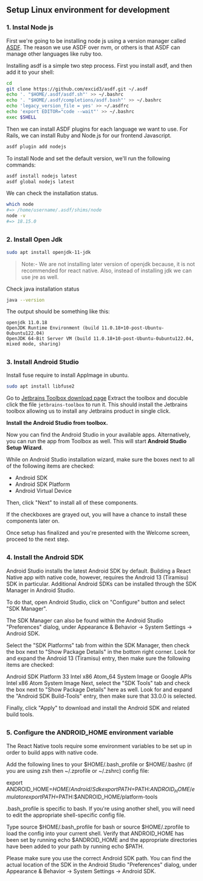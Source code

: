 ## Setup Linux environment for development

### 1. Instal Node js

First we're going to be installing node js using a version manager called [ASDF](https://asdf-vm.com/).
The reason we use ASDF over nvm, or others is that ASDF can manage other languages like ruby too.

Installing asdf is a simple two step process. First you install asdf, and then add it to your shell:

```bash
cd
git clone https://github.com/excid3/asdf.git ~/.asdf
echo '. "$HOME/.asdf/asdf.sh"' >> ~/.bashrc
echo '. "$HOME/.asdf/completions/asdf.bash"' >> ~/.bashrc
echo 'legacy_version_file = yes' >> ~/.asdfrc
echo 'export EDITOR="code --wait"' >> ~/.bashrc
exec $SHELL
```
Then we can install ASDF plugins for each language we want to use. For Rails, we can install Ruby and Node.js for our frontend Javascript.

```bash
asdf plugin add nodejs
```
To install Node and set the default version, we'll run the following commands:

```bash
asdf install nodejs latest
asdf global nodejs latest
```

We can check the installation status.

```bash
which node
#=> /home/username/.asdf/shims/node
node -v
#=> 18.15.0
```
##
##

### 2. Install Open Jdk

```bash
sudo apt install openjdk-11-jdk
```
> Note:- We are not installing later version of openjdk because, it is not recommended for react native. Also, instead of installing jdk we can use jre as well.

Check java installation status
```bash
java --version
```

The output should be something like this:
```
openjdk 11.0.18
OpenJDK Runtime Environment (build 11.0.18+10-post-Ubuntu-0ubuntu122.04)
OpenJDK 64-Bit Server VM (build 11.0.18+10-post-Ubuntu-0ubuntu122.04, mixed mode, sharing)
```
##
##

### 3. Install Android Studio
Install fuse require to install AppImage in ubuntu.
```bash
sudo apt install libfuse2
```

Go to [Jetbrains Toolbox download page](https://www.jetbrains.com/toolbox-app/)
Extract the toolbox and docuble click the file `jetbrains-toolbox` to run it. This should install the Jetbrains toolbox allowing us to install any Jetbrains product in single click.

**Install the Android Studio from toolbox.**

Now you can find the Android Studio in your available apps. Alternatively, you can run the app from Toolbox as well. This will start **Android Studio Setup Wizard**.

While on Android Studio installation wizard, make sure the boxes next to all of the following items are checked:

- Android SDK
- Android SDK Platform
- Android Virtual Device

Then, click "Next" to install all of these components.

If the checkboxes are grayed out, you will have a chance to install these components later on.

Once setup has finalized and you're presented with the Welcome screen, proceed to the next step.
##
##

### 4. Install the Android SDK
Android Studio installs the latest Android SDK by default. Building a React Native app with native code, however, requires the Android 13 (Tiramisu) SDK in particular. Additional Android SDKs can be installed through the SDK Manager in Android Studio.

To do that, open Android Studio, click on "Configure" button and select "SDK Manager".

The SDK Manager can also be found within the Android Studio "Preferences" dialog, under Appearance & Behavior → System Settings → Android SDK.

Select the "SDK Platforms" tab from within the SDK Manager, then check the box next to "Show Package Details" in the bottom right corner. Look for and expand the Android 13 (Tiramisu) entry, then make sure the following items are checked:

Android SDK Platform 33
Intel x86 Atom_64 System Image or Google APIs Intel x86 Atom System Image
Next, select the "SDK Tools" tab and check the box next to "Show Package Details" here as well. Look for and expand the "Android SDK Build-Tools" entry, then make sure that 33.0.0 is selected.

Finally, click "Apply" to download and install the Android SDK and related build tools.

##
##

### 5. Configure the ANDROID_HOME environment variable
The React Native tools require some environment variables to be set up in order to build apps with native code.

Add the following lines to your $HOME/.bash_profile or $HOME/.bashrc (if you are using zsh then ~/.zprofile or ~/.zshrc) config file:

export ANDROID_HOME=$HOME/Android/Sdk
export PATH=$PATH:$ANDROID_HOME/emulator
export PATH=$PATH:$ANDROID_HOME/platform-tools

.bash_profile is specific to bash. If you're using another shell, you will need to edit the appropriate shell-specific config file.

Type source $HOME/.bash_profile for bash or source $HOME/.zprofile to load the config into your current shell. Verify that ANDROID_HOME has been set by running echo $ANDROID_HOME and the appropriate directories have been added to your path by running echo $PATH.

Please make sure you use the correct Android SDK path. You can find the actual location of the SDK in the Android Studio "Preferences" dialog, under Appearance & Behavior → System Settings → Android SDK.